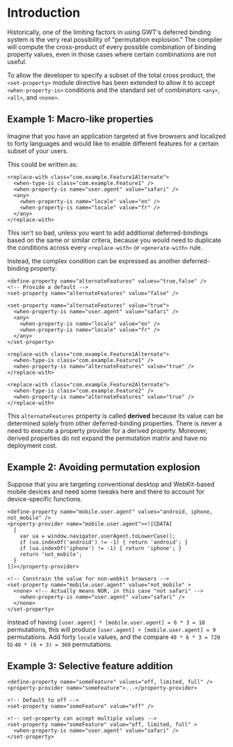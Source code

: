 # Introduction

Historically, one of the limiting factors in using GWT's deferred binding system is the very real possibility of "permutation explosion."  The compiler will compute the cross-product of every possible combination of binding property values, even in those cases where certain combinations are not useful.

To allow the developer to specify a subset of the total cross product, the `<set-property>` module directive has been extended to allow it to accept `<when-property-is>` conditions and the standard set of combinators `<any>`, `<all>`, and `<none>`.

## Example 1: Macro-like properties

Imagine that you have an application targeted at five browsers and localized to forty languages and would like to enable different features for a certain subset of your users.

This could be written as:
```
<replace-with class="com.example.Feature1Alternate">
  <when-type-is class="com.example.Feature1" />
  <when-property-is name="user.agent" value="safari" />
  <any>
    <when-property-is name="locale" value="en" />
    <when-property-is name="locale" value="fr" />
  </any>
</replace-with>
```

This isn't so bad, unless you want to add additional deferred-bindings based on the same or similar critera, because you would need to duplicate the conditions across every `<replace-with>` or `<generate-with>` rule.

Instead, the complex condition can be expressed as another deferred-binding property:

```
<define-property name="alternateFeatures" values="true,false" />
<!-- Provide a default -->
<set-property name="alternateFeatures" value="false" />

<set-property name="alternateFeatures" value="true">
  <when-property-is name="user.agent" value="safari" />
  <any>
    <when-property-is name="locale" value="en" />
    <when-property-is name="locale" value="fr" />
  </any>
</set-property>

<replace-with class="com.example.Feature1Alternate">
  <when-type-is class="com.example.Feature1" />
  <when-property-is name="alternateFeatures" value="true" />
</replace-with>

<replace-with class="com.example.Feature2Alternate">
  <when-type-is class="com.example.Feature2" />
  <when-property-is name="alternateFeatures" value="true" />
</replace-with>
```

This `alternateFeatures` property is called **derived** because its value can be determined solely from other deferred-binding properties.  There is never a need to execute a property provider for a derived property.  Moreover, derived properties do not expand the permutation matrix and have no deployment cost.

## Example 2: Avoiding permutation explosion

Suppose that you are targeting conventional desktop and WebKit-based mobile devices and need some tweaks here and there to account for device-specific functions.

```
<define-property name="mobile.user.agent" values="android, iphone, not_mobile" />
<property-provider name="mobile.user.agent"><![CDATA[
  {
    var ua = window.navigator.userAgent.toLowerCase();
    if (ua.indexOf('android') != -1) { return 'android'; }
    if (ua.indexOf('iphone') != -1) { return 'iphone'; }
    return 'not_mobile';
  }
]]></property-provider>

<!-- Constrain the value for non-webkit browsers -->
<set-property name="mobile.user.agent" value="not_mobile" >
  <none> <!-- Actually means NOR, in this case "not safari" -->
    <when-property-is name="user.agent" value="safari" />
  </none>
</set-property>
```

Instead of having `[user.agent] * [mobile.user.agent] = 6 * 3 = 18` permutations, this will produce `[user.agent] + [mobile.user.agent] = 9` permutations.  Add forty `locale` values, and the compare `40 * 6 * 3 = 720` to `40 * (6 + 3) = 360` permutations.


## Example 3: Selective feature addition
```
<define-property name="someFeature" values="off, limited, full" />
<property-provider name="someFeature">...</property-provider>

<!-- Default to off -->
<set-property name="someFeature" value="off" />

<!-- set-property can accept multiple values -->
<set-property name="someFeature" value="off, limited, full" >
  <when-property-is name="user.agent" value="safari" />
</set-property>
```